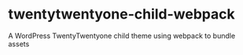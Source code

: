 # twentytwentyone-child-webpack
A WordPress TwentyTwentyone child theme using webpack to bundle assets
